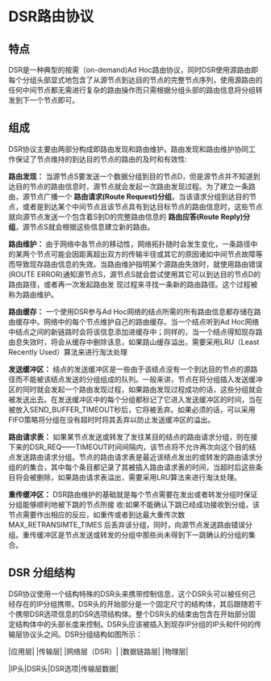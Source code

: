 # DSR路由协议

## 特点
DSR是一种典型的按需（on-demand)Ad Hoc路由协议，同时DSR使用源路由即每个分组头部显式地包含了从源节点到达目的节点的完整节点序列，使用源路由的任何中间节点都无需进行复杂的路由操作而只需根据分组头部的路由信息将分组转发到下一个节点即可。

## 组成
DSR协议主要由两部分构成即路由发现和路由维护。路由发现和路由维护协同工作保证了节点维持的到达目的节点的路由的及时和有效性:
    
**路由发现：** 当源节点S要发送一个数据分组到目的节点D，但是源节点并不知道到达目的节点的路由信息时，源节点就会发起一次路由发现过程。为了建立一条路由，源节点广播一个 **路由请求(Route Request)分组**，当该请求分组到达目的节点，或者是到达某个中间节点且该节点具有到达目标节点的路由信息时，这些节点就向源节点发送一个包含着S到D的完整路由信息的 **路由应答(Route Reply)分组**，源节点S就会根据这些信息建立新的路由。

**路由维护：** 由于网络中各节点的移动性，网络拓扑随时会发生变化，一条路径中的某两个节点可能会因距离超出双方的传输半径或其它的原因诸如中间节点故障等而导致现存路由信息的失效。当路由维护指明某个源路由失效时，就使用路由错误(ROUTE ERROR)通知源节点S，源节点S就会尝试使用其它可以到达目的节点D的路由路径，或者再一次发起路由发
现过程来寻找一条新的路由路径。这个过程被称为路由维护。

**路由缓存：** 一个使用DSR参与Ad Hoc网络的结点所需的所有路由信息都存储在路由缓存中。网络中的每个节点维护自己的路由缓存。当一个结点听到Ad Hoc网络中结点之间的新链路时会将该信息添加进缓存中；同样的，当一个结点得知现存路由息失效时，将会从缓存中删除该息，如果路山缓存溢出，需要采用LRU（Least Recently Used）算法来进行淘汰处理

**发送缓冲区：** 结点的发送缓冲区是一些由于该结点没有一个到达目的节点的源路径而不能被该结点发送的分组组成的队列。一般来讲，节点在将分组插入发送缓冲区的同时就会发起一个路由发现过程，如果路由发现过程成功的话，这些分组就会被发送出去。在发送缓冲区中的每个分组都标记了它进入发送缓冲区的时间，当在被放入SEND_BUFFER_TIMEOUT秒后，它将被丢弃。如果必须的话，可以采用FIFO策略将分组在没有超时时将其丢弃以防止发送缓冲区的溢出。

**路由请求表：** 如果某节点发送或转发了发往某目的结点的路由请求分组，则在接下来的DSR_REQ——TIMEOUT时间间隔内，该节点将不允许再次向这个目的结点发送路由请求分组。节点的路由请求表是最近该结点发出的或转发的路由请求分组的的集合，其中每个条目都记录了其被插入路由请求表的时间，当超时后这些条目将会被删除，如果路由请求表溢出，需要采用LRU算法来进行淘汰处理。

**重传缓冲区：** DSR路由维护的基础就是每个节点需要在发出或者转发分组时保证分组能够顺利地被下跳的节点所接
收:如果不能确认下跳已经成功接收到分组，该节点需要作出相应的反应，如重传或者到达最大重传次数 MAX_RETRANSIMTE_TIMES 后丢弃该分组，同时，向源节点发送路由错误分组。重传缓冲区是节点发送或转发的分组中那些尚未得到下一跳确认的分组的集合。

## DSR 分组结构
DSR协议使用一个结构特殊的DSR头来携带控制信息，这个DSR头可以被任何己经存在的IP分组携带。DSR头的开始部分是一个固定尺寸的结构体，其后跟随若干个携带DSR选项信息的DSR选项结构体。整个DSR头的结束由包含在开始部分固定结构体中的头部长度来控制。DSR头应该被插入到现存IP分组的IP头和仟何的传输层协议头之间。DSR分组结构如图所示：

|应用层|
|传输层|
|网络层（DSR）|
|数据链路层|
|物理层|

|IP头|DSR头|DSR选项|传输层数据|

